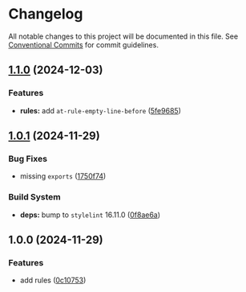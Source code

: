 # Changelog

All notable changes to this project will be documented in this file. See [Conventional Commits](https://conventionalcommits.org) for commit guidelines.

## [1.1.0](https://github.com/front-factory/stylelint-config/compare/v1.0.1...v1.1.0) (2024-12-03)

### Features

* **rules:** add `at-rule-empty-line-before` ([5fe9685](https://github.com/front-factory/stylelint-config/commit/5fe9685ceeff31375217aaa5a026317b4d42e6d4))

## [1.0.1](https://github.com/front-factory/stylelint-config/compare/v1.0.0...v1.0.1) (2024-11-29)

### Bug Fixes

* missing `exports` ([1750f74](https://github.com/front-factory/stylelint-config/commit/1750f74594c39ae949420fa80259e1236ac62105))

### Build System

* **deps:** bump to `stylelint` 16.11.0 ([0f8ae6a](https://github.com/front-factory/stylelint-config/commit/0f8ae6a5a161c3b926030d8b34497303d6124f10))

## 1.0.0 (2024-11-29)

### Features

* add rules ([0c10753](https://github.com/front-factory/stylelint-config/commit/0c10753c7fc6e1386b798f8af27b846afaa6023f))
